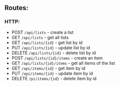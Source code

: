## Routes:
### HTTP:
- POST `/api/lists` - create a list
- GET `/api/lists` - get all lists
- GET `/api/lists/{id}` - get list by id
- PUT `/api/lists/{id}` - update list by id
- DELETE `/api/lists/{id}` - delete list by id
- POST `/api/lists/{id}/items` - create an item
- GET `/api/lists/{id}/items` - get all items of the list
- GET `/api/items/{id}` - get item by id
- PUT `/api/items/{id}` - update item by id
- DELETE `/pi/items/{id}` - delete item by id
